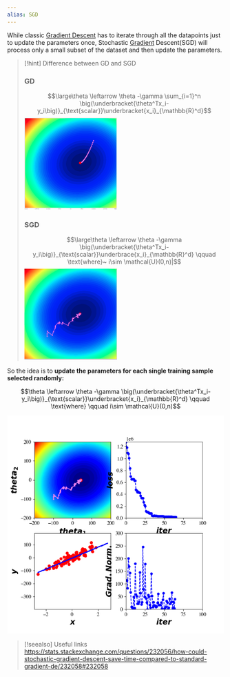```yaml
---
alias: SGD
---
```


While classic [Gradient Descent](Gradient%20Descent.md) has to iterate through all the datapoints just to update the parameters once, Stochastic [Gradient](Gradient.md) Descent(SGD) will process only a small subset of the dataset and then update the parameters.

> [!hint] Difference between GD and SGD
> ### GD
> $$\large\theta \leftarrow  \theta -\gamma \sum_{i=1}^n \big(\underbracket{\theta^Tx_i- y_i\big)}_{\text{scalar}}\underbracket{x_i}_{\mathbb{R}^d}$$
> ![](../z_images/Pasted%20image%2020230525171924.png)
> ### SGD 
> $$\large\theta \leftarrow  \theta -\gamma  \big(\underbracket{\theta^Tx_i- y_i\big)}_{\text{scalar}}\underbrace{x_i}_{\mathbb{R}^d} \qquad \text{where}~ i\sim \mathcal{U}(0,n)|$$
> ![](../z_images/Pasted%20image%2020230525172014.png)


So the idea is to **update the parameters for each single training sample selected randomly:**

$$\theta \leftarrow  \theta -\gamma  \big(\underbracket{\theta^Tx_i- y_i\big)}_{\text{scalar}}\underbracket{x_i}_{\mathbb{R}^d} \qquad \text{where} \qquad  i\sim \mathcal{U}(0,n)$$

![](../z_images/Pasted%20image%2020230525165800.png)


> [!seealso] Useful links
> https://stats.stackexchange.com/questions/232056/how-could-stochastic-gradient-descent-save-time-compared-to-standard-gradient-de/232058#232058
